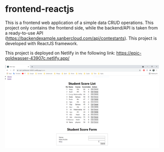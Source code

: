 # frontend-reactjs

This is a frontend web application of a simple data CRUD operations. This project only contains the frontend side, while the backend/API is taken from a ready-to-use API (https://backendexample.sanbercloud.com/api/contestants). This project is developed with ReactJS framework.

This project is deployed on Netlify in the following link: https://epic-goldwasser-43907c.netlify.app/


![alt text](https://github.com/mukhlishga/frontend-reactjs/blob/main/screenshot.PNG?raw=true)

